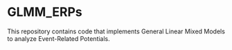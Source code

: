 # GLMM_ERPs
This repository contains code that implements General Linear Mixed Models to analyze Event-Related Potentials.

